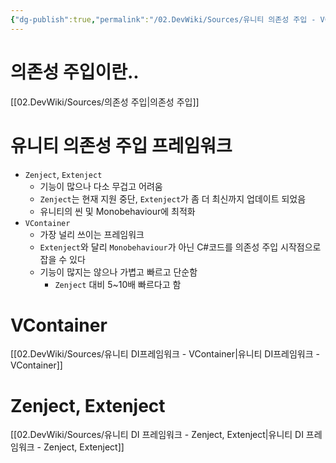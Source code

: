 ```yaml
---
{"dg-publish":true,"permalink":"/02.DevWiki/Sources/유니티 의존성 주입 - VContainer , Zenject, Extenject/","noteIcon":"","created":"2025-05-23T02:09:39.000+09:00","updated":"2025-07-19T22:58:36.000+09:00"}
---
```


# 의존성 주입이란..
[[02.DevWiki/Sources/의존성 주입\|의존성 주입]]

# 유니티 의존성 주입 프레임워크

- `Zenject`, `Extenject`
    - 기능이 많으나 다소 무겁고 어려움
    - `Zenject`는 현재 지원 중단, `Extenject`가 좀 더 최신까지 업데이트 되었음
    - 유니티의 씬 및 Monobehaviour에 최적화
- `VContainer`
    - 가장 널리 쓰이는 프레임워크
    - `Extenject`와 달리 `Monobehaviour`가 아닌 C#코드를 의존성 주입 시작점으로 잡을 수 있다
    - 기능이 많지는 않으나 가볍고 빠르고 단순함
        - `Zenject` 대비 5~10배 빠르다고 함

# VContainer
[[02.DevWiki/Sources/유니티 DI프레임워크 - VContainer\|유니티 DI프레임워크 - VContainer]]

# Zenject, Extenject
[[02.DevWiki/Sources/유니티 DI 프레임워크 - Zenject, Extenject\|유니티 DI 프레임워크 - Zenject, Extenject]]